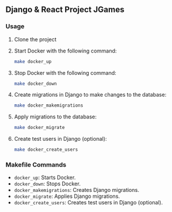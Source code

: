 ## Django & React Project JGames

### Usage

1. Clone the project


2. Start Docker with the following command:

    ```bash
    make docker_up
    ```

3. Stop Docker with the following command:

    ```bash
    make docker_down
    ```

4. Create migrations in Django to make changes to the database:

    ```bash
    make docker_makemigrations
    ```

5. Apply migrations to the database:

    ```bash
    make docker_migrate
    ```

6. Create test users in Django (optional):

    ```bash
    make docker_create_users
    ```

### Makefile Commands

- `docker_up`: Starts Docker.
- `docker_down`: Stops Docker.
- `docker_makemigrations`: Creates Django migrations.
- `docker_migrate`: Applies Django migrations.
- `docker_create_users`: Creates test users in Django (optional).
